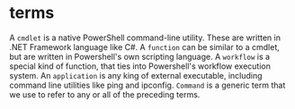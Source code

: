 # terms
A `cmdlet` is a native PowerShell command-line utility. These are written in .NET Framework language like C#.
A `function` can be similar to a cmdlet, but are written in Powershell's own scripting language.
A `workflow` is a special kind of function, that ties into Powershell's workflow execution system.
An `application` is any king of external executable, including command line utilities like  ping and ipconfig.
`Command` is a generic term that we use to refer to any or all of the preceding terms.


